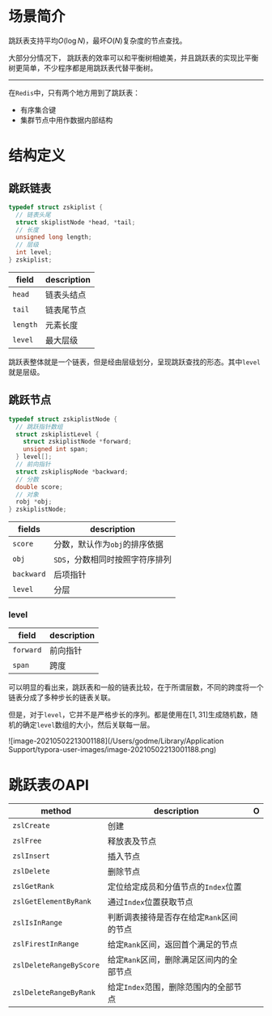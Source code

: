 # 场景简介

跳跃表支持平均$O(\log N)$，最坏$O(N)$复杂度的节点查找。

大部分分情况下， 跳跃表的效率可以和平衡树相媲美，并且跳跃表的实现比平衡树更简单，不少程序都是用跳跃表代替平衡树。

---

在`Redis`中，只有两个地方用到了跳跃表：

- 有序集合键
- 集群节点中用作数据内部结构

# 结构定义

## 跳跃链表

```c
typedef struct zskiplist {
  // 链表头尾
  struct skiplistNode *head, *tail;
  // 长度
  unsigned long length;
  // 层级
  int level;
} zskiplist;
```

| field      | description |
| ---------- | ----------- |
| ``head``   | 链表头结点  |
| ``tail``   | 链表尾节点  |
| ``length`` | 元素长度    |
| ``level``  | 最大层级    |

跳跃表整体就是一个链表，但是经由层级划分，呈现跳跃查找的形态。其中``level``就是层级。

## 跳跃节点

```c
typedef struct zskiplistNode {
  // 跳跃指针数组
  struct zskiplistLevel {
    struct zskiplistNode *forward;
    unsigned int span;
  } level[];
  // 前向指针
  struct zskiplispNode *backward;
  // 分数
  double score;
  // 对象
  robj *obj;
} zskiplistNode;
```

| fields       | description                       |
| ------------ | --------------------------------- |
| ``score``    | 分数，默认作为``obj``的排序依据   |
| `obj`        | ``SDS``，分数相同时按照字符序排列 |
| ``backward`` | 后项指针                          |
| ``level``    | 分层                              |

### level

| field       | description |
| ----------- | ----------- |
| ``forward`` | 前向指针    |
| ``span``    | 跨度        |

可以明显的看出来，跳跃表和一般的链表比较，在于所谓层数，不同的跨度将一个链表分成了多种步长的链表关联。

但是，对于``level``，它并不是严格步长的序列。都是使用在$[1,31]$生成随机数，随机的确定``level``数组的大小，然后关联每一层。

![image-20210502213001188](/Users/godme/Library/Application Support/typora-user-images/image-20210502213001188.png)

# 跳跃表のAPI

| method                    | description                                | O    |
| ------------------------- | ------------------------------------------ | ---- |
| ``zslCreate``             | 创建                                       |      |
| ``zslFree``               | 释放表及节点                               |      |
| ``zslInsert``             | 插入节点                                   |      |
| ``zslDelete``             | 删除节点                                   |      |
| ``zslGetRank``            | 定位给定成员和分值节点的``Index``位置      |      |
| ``zslGetElementByRank``   | 通过``Index``位置获取节点                  |      |
| ``zslIsInRange``          | 判断调表接待是否存在给定``Rank``区间的节点 |      |
| ``zslFirestInRange``      | 给定``Rank``区间，返回首个满足的节点       |      |
| ``zslDeleteRangeByScore`` | 给定``Rank``区间，删除满足区间内的全部节点 |      |
| ``zslDeleteRangeByRank``  | 给定``Index``范围，删除范围内的全部节点    |      |

